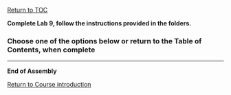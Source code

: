 <a href="https://github.com/CyberTrainingUSAF/06-Debugging-Assembly/blob/master/00-Table-of-Contents.md" rel="Return to TOC"> Return to TOC </a>

**Complete Lab 9, follow the instructions provided in the folders.**

### Choose one of the options below or return to the Table of Contents, when complete

---
**End of Assembly**

<a href="https://github.com/CyberTrainingUSAF/01-Course-Introduction-and-setup/blob/master/README.md" > Return to Course introduction </a>
